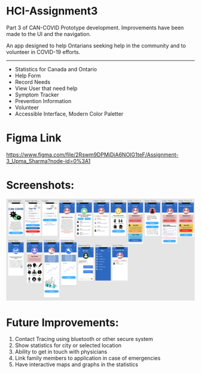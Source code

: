 # HCI-Assignment3

Part 3 of CAN-COVID Prototype development. Improvements have been made to the UI and the navigation. 

An app designed to help Ontarians seeking help in the community and to volunteer in COVID-19 efforts.
<hr>

* Statistics for Canada and Ontario
* Help Form
* Record Needs
* View User that need help
* Symptom Tracker
* Prevention Information
* Volunteer
* Accessible Interface, Modern Color Paletter

# Figma Link
https://www.figma.com/file/2Rswm9DPMjDiA6NOIG1teF/Assignment-3_Upma_Sharma?node-id=0%3A1

# Screenshots: 

![picture alt](https://github.com/usharma94/HCI-Assignment2_1/blob/main/Assignment3_HCI.png/ "Title is optional")

# Future Improvements: 
1. Contact Tracing using bluetooth or other secure system
2. Show statistics for city or selected location
3. Ability to get in touch with physicians 
4. Link family members to application in case of emergencies
5. Have interactive maps and graphs in the statistics 
